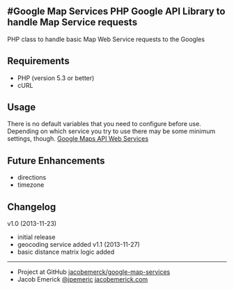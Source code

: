 #Google Map Services
PHP Google API Library to handle Map Service requests
----------------------------------------------------------
PHP class to handle basic Map Web Service requests to the Googles


Requirements
------------------
- PHP (version 5.3 or better)
- cURL


Usage
------------------
There is no default variables that you need to configure before use.
Depending on which service you try to use there may be some minimum settings, though.
[Google Maps API Web Services](https://developers.google.com/maps/documentation/webservices/)


Future Enhancements
------------------
 - directions
 - timezone


Changelog
------------------
v1.0 (2013-11-23)
 - initial release
 - geocoding service added
v1.1 (2013-11-27)
 - basic distance matrix logic added


------------------
 - Project at GitHub [jacobemerck/google-map-services](https://github.com/jacobemerick/google-map-services)
 - Jacob Emerick [@jpemeric](http://twitter.com/jpemeric) [jacobemerick.com](http://home.jacobemerick.com/)